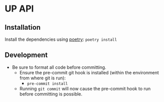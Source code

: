 # UP API

## Installation

Install the dependencies using [poetry](https://python-poetry.org/): `poetry install`


## Development
* Be sure to format all code before committing.
  - Ensure the pre-commit git hook is installed
    (within the environment from where git is run):
    - `pre-commit install`
  - Running `git commit` will now cause the pre-commit hook to run
    before committing is possible.
